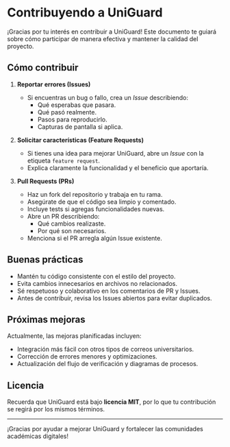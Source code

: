 # Contribuyendo a UniGuard

¡Gracias por tu interés en contribuir a UniGuard! Este documento te guiará sobre cómo participar de manera efectiva y mantener la calidad del proyecto.

## Cómo contribuir

1. **Reportar errores (Issues)**
   - Si encuentras un bug o fallo, crea un *Issue* describiendo:
     - Qué esperabas que pasara.
     - Qué pasó realmente.
     - Pasos para reproducirlo.
     - Capturas de pantalla si aplica.

2. **Solicitar características (Feature Requests)**
   - Si tienes una idea para mejorar UniGuard, abre un *Issue* con la etiqueta `feature request`.
   - Explica claramente la funcionalidad y el beneficio que aportaría.

3. **Pull Requests (PRs)**
   - Haz un fork del repositorio y trabaja en tu rama.
   - Asegúrate de que el código sea limpio y comentado.
   - Incluye tests si agregas funcionalidades nuevas.
   - Abre un PR describiendo:
     - Qué cambios realizaste.
     - Por qué son necesarios.
   - Menciona si el PR arregla algún Issue existente.

## Buenas prácticas

- Mantén tu código consistente con el estilo del proyecto.
- Evita cambios innecesarios en archivos no relacionados.
- Sé respetuoso y colaborativo en los comentarios de PR y Issues.
- Antes de contribuir, revisa los Issues abiertos para evitar duplicados.

## Próximas mejoras

Actualmente, las mejoras planificadas incluyen:

- Integración más fácil con otros tipos de correos universitarios.
- Corrección de errores menores y optimizaciones.
- Actualización del flujo de verificación y diagramas de procesos.

## Licencia

Recuerda que UniGuard está bajo **licencia MIT**, por lo que tu contribución se regirá por los mismos términos.

---

¡Gracias por ayudar a mejorar UniGuard y fortalecer las comunidades académicas digitales!
